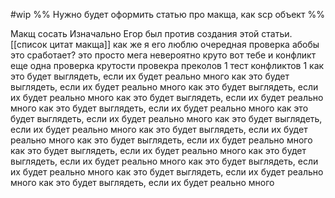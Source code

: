 #wip
%%
Нужно будет оформить статью про макща, как scp объект
%%


Макщ сосать
Изначально Егор был против создания этой статьи.
[[список цитат макща]]
как же я его люблю
очередная проверка абобы
это сработает?
это просто мега невероятно круто
вот тебе и конфликт
еще одна проверка крутости
провекра преколов 1
тест конфликтов 1
как это будет выглядеть, если их будет реально много
как это будет выглядеть, если их будет реально много
как это будет выглядеть, если их будет реально много
как это будет выглядеть, если их будет реально много
как это будет выглядеть, если их будет реально много
как это будет выглядеть, если их будет реально много
как это будет выглядеть, если их будет реально много
как это будет выглядеть, если их будет реально много
как это будет выглядеть, если их будет реально много
как это будет выглядеть, если их будет реально много
как это будет выглядеть, если их будет реально много
как это будет выглядеть, если их будет реально много
как это будет выглядеть, если их будет реально много
как это будет выглядеть, если их будет реально много





